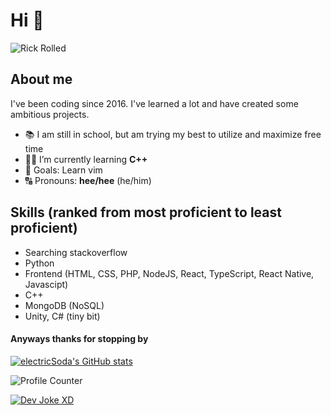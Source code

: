 # Hi 👋

![Rick Rolled](https://c.tenor.com/VFFJ8Ei3C2IAAAAM/rickroll-rick.gif)

## About me
I've been coding since 2016. I've learned a lot and have created some ambitious projects.

- 📚 I am still in school, but am trying my best to utilize and maximize free time
- 👨‍🎓 I’m currently learning **C++**
- 🤤 Goals: Learn vim 
- 🔠 Pronouns: **hee/hee** (he/him)

## Skills (ranked from most proficient to least proficient)
- Searching stackoverflow
- Python
- Frontend (HTML, CSS, PHP, NodeJS, React, TypeScript, React Native, Javascipt)
- C++
- MongoDB (NoSQL)
- Unity, C# (tiny bit)


#### Anyways thanks for stopping by

[![electricSoda's GitHub stats](https://github-readme-stats.vercel.app/api?username=electricSoda)](https://github.com/anuraghazra/github-readme-stats)

![Profile Counter](https://komarev.com/ghpvc/?username=electricSoda&color=green)

[![Dev Joke XD](https://readme-jokes.vercel.app/api)](https://readme-jokes.vercel.app/api)


